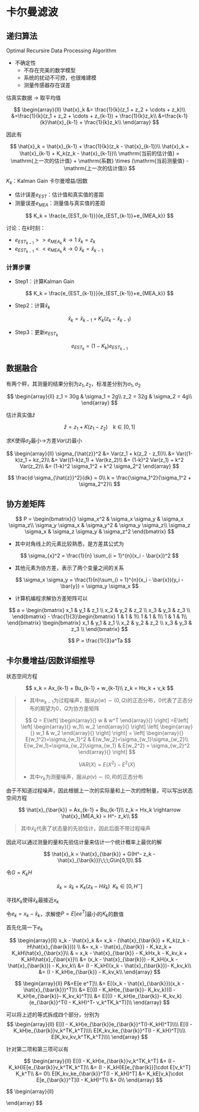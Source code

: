 # 卡尔曼滤波

## 递归算法

Optimal Recursire Data Processing Algorithm

* 不确定性
  * 不存在完美的数学模型
  * 系统的扰动不可控，也很难建模
  * 测量传感器存在误差

估真实数据 -> 取平均值

$$
\begin{array}{ll}
\hat{x}_k &= \frac{1}{k}(z_1 + z_2 + \cdots + z_k)\\
&=\frac{1}{k}(z_1 + z_2 + \cdots + z_{k-1}) + \frac{1}{k}z_k\\
&=\frac{k-1}{k}\hat{x}_{k-1} + \frac{1}{k}z_k\\
\end{array}
$$

因此有

$$
\hat{x}_k = \hat{x}_{k-1} + \frac{1}{k}(z_k - \hat{x}_{k-1})\\
\hat{x}_k = \hat{x}_{k-1} + K_k(z_k - \hat{x}_{k-1})\\
\mathrm{当前的估计值} = \mathrm{上一次的估计值} + \mathrm{系数} \times (\mathrm{当前测量值} - \mathrm{上一次的估计值})
$$

$K_k$：Kalman Gain 卡尔曼增益/因数

* 估计误差$e_{EST}$：估计值和真实值的差距
* 测量误差$e_{MEA}$：测量值与真实值的差距

$$
K_k = \frac{e_{EST_{k-1}}}{e_{EST_{k-1}}+e_{MEA_k}}
$$

讨论：在$k$时刻：

* $e_{EST_{k-1}} >> e_{MEA_{k}}\; k\rightarrow1\;\hat{x}_k = z_k$
* $e_{EST_{k-1}}<<e_{MEA_k}\;k\rightarrow 0\; \hat{x}_k = \hat{x}_{k-1}$

### 计算步骤

* Step1：计算Kalman Gain

$$
K_k = \frac{e_{EST_{k-1}}}{e_{EST_{k-1}}+e_{MEA_k}}
$$

* Step2：计算$\hat{x}_k$

$$
\hat{x}_k = \hat{x}_{k-1} + K_k(z_k - \hat{x}_{k-1})
$$

* Step3：更新$e_{EST_k}$

$$
e_{EST_k} = (1-K_k)e_{EST_{k-1}}
$$

## 数据融合

有两个秤，其测量的结果分别为$z_1,z_2$，标准差分别为$\sigma_1, \sigma_2$

$$
\begin{array}{ll}
z_1 = 30g & \sigma_1 = 2g\\
z_2 = 32g & \sigma_2 = 4g\\
\end{array}
$$

估计真实值$\hat{z}$

$$
\hat{z} = z_1 + K(z_1 - z_2)\;\;\;\;k\in[0,1]
$$

求K使得$\sigma_{\hat{z}}$最小->方差$Var(\hat{z})$最小

$$
\begin{array}{ll}
\sigma_{\hat{z}}^2 &= Var(z_1 + k(z_2 - z_1))\\  
&= Var((1-k)z_1 + kz_2)\\
&= Var((1-k)z_1) + Var(kz_2)\\
&= (1-k)^2 Var(z_1) + k^2 Var(z_2)\\
&= (1-k)^2 \sigma_1^2 + k^2 \sigma_2^2
\end{array}
$$

$$
\frac{d \sigma_{\hat{z}}^2}{dk} = 0\\
k = \frac{\sigma_1^2}{\sigma_1^2 + \sigma_2^2}\\
$$

## 协方差矩阵

$$
P = \begin{bmatrix}{}
\sigma_x^2 & \sigma_x \sigma_y & \sigma_x \sigma_z\\
\sigma_y \sigma_x & \sigma_y^2 & \sigma_y \sigma_z\\
\sigma_z \sigma_x & \sigma_z \sigma_y & \sigma_z^2
\end{bmatrix}
$$

* 其中对角线上的元素比较熟悉，是方差其公式为

$$
\sigma_{x}^2 = \frac{1}{n} \sum_{i = 1}^{n}(x_i - \bar{x})^2
$$

* 其他元素为协方差，表示了两个变量之间的关系

$$
\sigma_x \sigma_y = \frac{1}{n}\sum_{i = 1}^{n}(x_i - \bar{x})(y_i - \bar{y}) = \sigma_y \sigma_x
$$

* 计算机编程求解协方差矩阵可以

$$
a = \begin{bmatrix}
  x_1 & y_1 & z_1 \\
  x_2 & y_2 & z_2 \\
  x_3 & y_3 & z_3 \\
\end{bmatrix} - \frac{1}{3}\begin{bmatrix}
  1 & 1 & 1\\
  1 & 1 & 1\\
  1 & 1 & 1\\
\end{bmatrix} \begin{bmatrix}
  x_1 & y_1 & z_1 \\
  x_2 & y_2 & z_2 \\
  x_3 & y_3 & z_3 \\
\end{bmatrix}
$$

$$
P = \frac{1}{3}a^Ta
$$

## 卡尔曼增益/因数详细推导

状态空间方程

$$
x_k = Ax_{k-1} + Bu_{k-1} + w_{k-1}\\
z_k = Hx_k + v_k
$$

> * 其中$w_{k-1}$为过程噪声，服从$p(w)\sim(0,Q)$的正态分布，$0$代表了正态分布的期望为$0$，$Q$为协方差矩阵
>
> $$
> Q = E\left[
> \begin{array}{}
> w & w^T
> \end{array}{}
> \right]
> =E\left[
> \left[
> \begin{array}{}
> w_1\\
> w_2
> \end{array}{}
> \right]
> \left[
> \begin{array}{}
> w_1 & w_2
> \end{array}{}
> \right]
> \right] = \left[
> \begin{array}{}
> E(w_1^2)=\sigma_{w_1}^2 & E(w_1w_2)=\sigma_{w_1}\sigma_{w_2}\\
> E(w_2w_1)=\sigma_{w_2}\sigma_{w_1} & E(w_2^2) = \sigma_{w_2}^2
> \end{array}{}
> \right]
> $$
>
> $$
> VAR(X) = E(X^2) - E^2(X)
> $$
>
> * 其中$v_k$为测量噪声，服从$p(v)\sim (0,R)$的正态分布

由于不知道过程噪声，因此根据上一次的实际量和上一次的控制量，可以写出状态空间方程

$$
\hat{x}_{\bar{k}} = Ax_{k-1} + Bu_{k-1}\\
z_k = Hx_k \rightarrow \hat{x}_{MEA_k} = H^- z_k\\
$$

> 其中$\hat{x}_{\bar{k}}$代表了状态量的先验估计，因此后面不带过程噪声

因此可以通过测量的量和先验估计量来估计一个统计概率上最优的解

$$
\hat{x}_k = \hat{x}_{\bar{k}} + G(H^- z_k - \hat{x}_{\bar{k}})\;\;\;G\in[0,1]\\
$$

令$G = K_k H$

$$
\hat{x}_k = \hat{x}_{\bar{k}} + K_k(z_k - H\hat{x}_{\bar{k}})\;\;K_k \in[0, H^-]
$$

寻找$K_k$使得$\hat{x}_k$最接近$x_k$

令$e_k = x_k - \hat{x}_k$，求解使$P=E[e e^T]$最小的$K_k$的数值

首先化简一下$e_k$

$$
\begin{array}{ll}
x_k - \hat{x}_k &= x_k - (\hat{x}_{\bar{k}} + K_k(z_k - H\hat{x}_{\bar{k}})) \\
&= x_k - \hat{x}_{\bar{k}} - K_kz_k + K_kH\hat{x}_{\bar{x}}\\
& = x_k - \hat{x}_{\bar{k}} - K_kHx_k - K_kv_k + K_kH\hat{x}_{\bar{x}}\\
&= (x_k - \hat{x}_{\bar{k}}) - K_kH(x_k - \hat{x}_{\bar{k}}) - K_kv_k\\
&= (I - K_kH)(x_k - \hat{x}_{\bar{k}})- K_kv_k\\
&= (I - K_kH)e_{\bar{k}} - K_kv_k\\
\end{array}
$$

$$
\begin{array}{ll}
  P&=E[e e^T]\\
  &= E[(x_k - \hat{x}_{\bar{k}})(x_k - \hat{x}_{\bar{k}})^T]\\
  &= E[((I - K_kH)e_{\bar{k}}- K_kv_k)((I - K_kH)e_{\bar{k}}- K_kv_k)^T]\\
  &= E[((I - K_kH)e_{\bar{k}}- K_kv_k)(e_{\bar{k}}^T(I - K_kH)^T- v_k^TK_k^T)]\\
\end{array}
$$

可以将上述的等式拆成四个部分，分别为
$$
\begin{array}{ll}
  E[(I - K_kH)e_{\bar{k}}e_{\bar{k}}^T(I-K_kH)^T]\\\\
  E[(I - K_kH)e_{\bar{k}}v_k^TK_k^T]\\\\
  E[K_kv_ke_{\bar{k}}^T(I - K_kH)^T]\\\\
  E[K_kv_kv_k^TK_k^T]\\\\
\end{array}
$$

针对第二项和第三项可以有

$$
\begin{array}{ll}
  E[(I - K_kH)e_{\bar{k}}v_k^TK_k^T] &= (I - K_kH)E[e_{\bar{k}}v_k^TK_k^T]\\
  &= (I - K_kH)E[e_{\bar{k}}]\cdot E[v_k^T] K_k^T\\
  &= 0\\
  E[K_kv_ke_{\bar{k}}^T(I - K_kH)^T] &= K_kE[v_k]\cdot E[e_{\bar{k}}^T](I - K_kH)^T\\
  &= 0\\
\end{array}
$$

$$
\begin{array}{ll}

\end{array}
$$
